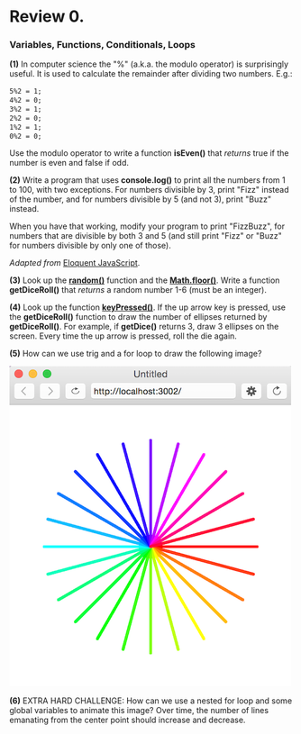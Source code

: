 
# Review 0.
### Variables, Functions, Conditionals, Loops

**(1)** In computer science the "%" (a.k.a. the modulo operator) is surprisingly useful. It is used to calculate the remainder after dividing two numbers. E.g.:

    5%2 = 1;
    4%2 = 0;
    3%2 = 1;
    2%2 = 0;
    1%2 = 1;
    0%2 = 0;

Use the modulo operator to write a function **isEven()** that *returns* true if the number is even and false if odd.

**(2)** Write a program that uses **console.log()** to print all the numbers from 1 to 100, with two exceptions. For numbers divisible by 3, print "Fizz" instead of the number, and for numbers divisible by 5 (and not 3), print "Buzz" instead.

When you have that working, modify your program to print "FizzBuzz", for numbers that are divisible by both 3 and 5 (and still print "Fizz" or "Buzz" for numbers divisible by only one of those).

*Adapted from* [Eloquent JavaScript](http://eloquentjavascript.net/02_program_structure.html).


**(3)** Look up the [**random()**](http://p5js.org/reference/#/p5/random) function and the [**Math.floor()**](http://www.w3schools.com/jsref/jsref_floor.asp). Write a function **getDiceRoll()** that *returns* a random number 1-6 (must be an integer).

**(4)** Look up the function [**keyPressed()**](https://p5js.org/reference/#/p5/keyPressed). If the up arrow key is pressed, use the **getDiceRoll()** function to draw the number of ellipses returned by **getDiceRoll()**. For example, if **getDice()** returns 3, draw 3 ellipses on the screen. Every time the up arrow is pressed, roll the die again.

**(5)** How can we use trig and a for loop to draw the following image?

![alt text](r_0_fan.png)

**(6)** EXTRA HARD CHALLENGE: How can we use a nested for loop and some global variables to animate this image? Over time, the number of lines emanating from the center point should increase and decrease.